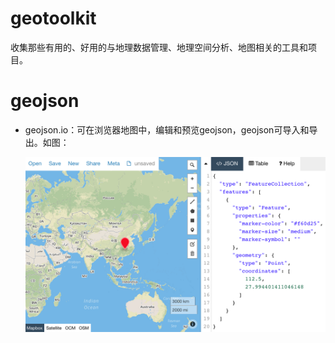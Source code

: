 # geotoolkit
收集那些有用的、好用的与地理数据管理、地理空间分析、地图相关的工具和项目。



# geojson

- geojson.io：可在浏览器地图中，编辑和预览geojson，geojson可导入和导出。如图：

  ![](images/geojson_io.png)

